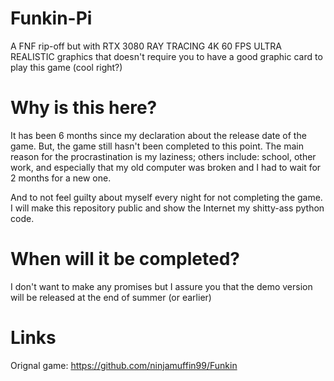 # Funkin-Pi
A FNF rip-off but with RTX 3080 RAY TRACING 4K 60 FPS ULTRA REALISTIC graphics that doesn't require you to have a good graphic card to play this game (cool right?)

# Why is this here?
It has been 6 months since my declaration about the release date of the game. But, the game still hasn't been completed to this point. The main reason for the procrastination is my laziness; others include: school, other work, and especially that my old computer was broken and I had to wait for 2 months for a new one.

And to not feel guilty about myself every night for not completing the game. I will make this repository public and show the Internet my shitty-ass python code.

# When will it be completed?

I don't want to make any promises but I assure you that the demo version will be released at the end of summer (or earlier)

# Links

Orignal game: https://github.com/ninjamuffin99/Funkin
